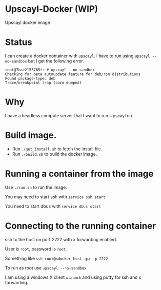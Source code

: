 # Upscayl-Docker (WIP)

Upscayl docker image

# Status

I can create a docker container with `upscayl`.
I have to run using `upscayl --no-sandbox` but I get the following error.

```
root@7bae2153765f:~# upscayl --no-sandbox
Checking for beta autoupdate feature for deb/rpm distributions
Found package-type: deb
Trace/breakpoint trap (core dumped)
```

# Why

I have a headless compute server that I want to run Upscayl on.

# Build image.

* Run `./get_install.sh` to fetch the install file.
* Run `./build.sh` to build the docker image.

# Running a container from the image

Use `./run.sh` to run the image.

You may need to start ssh with `service ssh start`

You need to start dbus with `service dbus start`

# Connecting to the running container

ssh to the host on port 2222 with x forwarding enabled.

User is `root`, password is `root`.

Something like `ssh root@<docker host ip> -p 2222`

To run as root use `upscayl --no-sandbox`

I am using a windows X client `xlaunch` and using putty for ssh and x forwarding.
